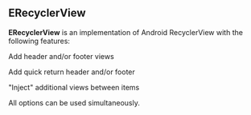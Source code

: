 ERecyclerView
-----

**ERecyclerView** is an implementation of Android RecyclerView with the following features:

Add header and/or footer views

Add quick return header and/or footer

"Inject" additional views between items

All options can be used simultaneously.